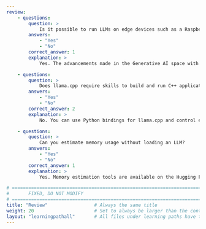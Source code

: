```yaml
---
review:
    - questions:
        question: >
            Is it possible to run LLMs on edge devices such as a Raspberry Pi? 
        answers:
            - "Yes"
            - "No"
        correct_answer: 1
        explanation: >
            Yes. The advancements made in the Generative AI space with new model formats like GGUF and smaller parameter models make LLM inference on CPUs very efficient.

    - questions:
        question: >
            Does llama.cpp require skills to build and run C++ applications?
        answers:
            - "Yes"
            - "No"
        correct_answer: 2
        explanation: >
            No. You can use Python bindings for llama.cpp and control everything from Python.

    - questions:
        question: >
            Can you estimate memory usage without loading an LLM? 
        answers:
            - "Yes"
            - "No"
        correct_answer: 1
        explanation: >
            Yes. Memory estimation tools are available on the Hugging Face website and using the accelerate CLI. 

# ================================================================================
#       FIXED, DO NOT MODIFY
# ================================================================================
title: "Review"                 # Always the same title
weight: 20                      # Set to always be larger than the content in this path
layout: "learningpathall"       # All files under learning paths have this same wrapper
---
```

